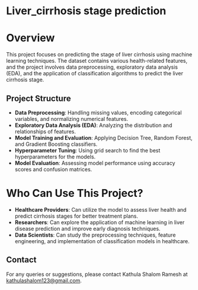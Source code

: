# Liver_cirrhosis stage prediction
# Overview
This project focuses on predicting the stage of liver cirrhosis using machine learning techniques. The dataset contains various health-related features, and the project involves data preprocessing, exploratory data analysis (EDA), and the application of classification algorithms to predict the liver cirrhosis stage.

## Project Structure
- **Data Preprocessing**: Handling missing values, encoding categorical variables, and normalizing numerical features.
- **Exploratory Data Analysis (EDA)**: Analyzing the distribution and relationships of features.
- **Model Training and Evaluation**: Applying Decision Tree, Random Forest, and Gradient Boosting classifiers.
- **Hyperparameter Tuning**: Using grid search to find the best hyperparameters for the models.
- **Model Evaluation**: Assessing model performance using accuracy scores and confusion matrices.

# Who Can Use This Project?
- **Healthcare Providers**: Can utilize the model to assess liver health and predict cirrhosis stages for better treatment plans.
- **Researchers**: Can explore the application of machine learning in liver disease prediction and improve early diagnosis techniques.
- **Data Scientists**: Can study the preprocessing techniques, feature engineering, and implementation of classification models in healthcare.

## Contact

For any queries or suggestions, please contact Kathula Shalom Ramesh at kathulashalom123@gmail.com.
